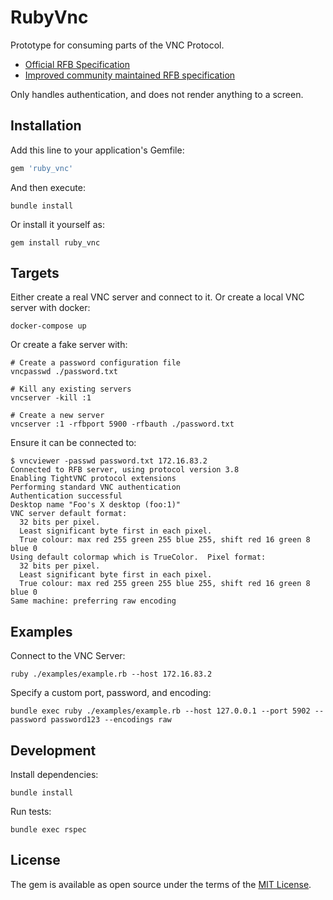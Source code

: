 # RubyVnc

Prototype for consuming parts of the VNC Protocol.

- [Official RFB Specification](https://datatracker.ietf.org/doc/html/rfc6143)
- [Improved community maintained RFB specification](https://github.com/rfbproto/rfbproto)

Only handles authentication, and does not render anything to a screen.

## Installation

Add this line to your application's Gemfile:

```ruby
gem 'ruby_vnc'
```

And then execute:

```
bundle install
```

Or install it yourself as:
```
gem install ruby_vnc
```

## Targets

Either create a real VNC server and connect to it. Or create a local VNC server with docker:

```
docker-compose up
```

Or create a fake server with:

```
# Create a password configuration file
vncpasswd ./password.txt

# Kill any existing servers
vncserver -kill :1

# Create a new server
vncserver :1 -rfbport 5900 -rfbauth ./password.txt
```

Ensure it can be connected to:
```
$ vncviewer -passwd password.txt 172.16.83.2
Connected to RFB server, using protocol version 3.8
Enabling TightVNC protocol extensions
Performing standard VNC authentication
Authentication successful
Desktop name "Foo's X desktop (foo:1)"
VNC server default format:
  32 bits per pixel.
  Least significant byte first in each pixel.
  True colour: max red 255 green 255 blue 255, shift red 16 green 8 blue 0
Using default colormap which is TrueColor.  Pixel format:
  32 bits per pixel.
  Least significant byte first in each pixel.
  True colour: max red 255 green 255 blue 255, shift red 16 green 8 blue 0
Same machine: preferring raw encoding
```

## Examples

Connect to the VNC Server:

```
ruby ./examples/example.rb --host 172.16.83.2
```

Specify a custom port, password, and encoding:

```
bundle exec ruby ./examples/example.rb --host 127.0.0.1 --port 5902 --password password123 --encodings raw
```

## Development

Install dependencies:

```
bundle install
```

Run tests:

```
bundle exec rspec
```

## License

The gem is available as open source under the terms of the [MIT License](https://opensource.org/licenses/MIT).
